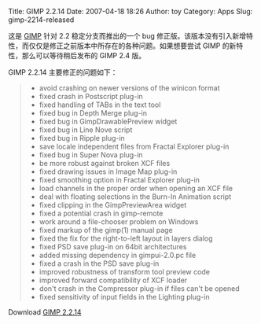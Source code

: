 Title: GIMP 2.2.14
Date: 2007-04-18 18:26
Author: toy
Category: Apps
Slug: gimp-2214-released

这是 [GIMP](http://www.gimp.org/) 针对 2.2 稳定分支而推出的一个 bug
修正版。该版本没有引入新增特性，而仅仅是修正之前版本中所存在的各种问题。如果想要尝试
GIMP 的新特性，那么可以等待稍后发布的 GIMP 2.4 版。

GIMP 2.2.14 主要修正的问题如下：

> - avoid crashing on newer versions of the winicon format  
>  - fixed crash in Postscript plug-in  
>  - fixed handling of TABs in the text tool  
>  - fixed bug in Depth Merge plug-in  
>  - fixed bug in GimpDrawablePreview widget  
>  - fixed bug in Line Nove script  
>  - fixed bug in Ripple plug-in  
>  - save locale independent files from Fractal Explorer plug-in  
>  - fixed bug in Super Nova plug-in  
>  - be more robust against broken XCF files  
>  - fixed drawing issues in Image Map plug-in  
>  - fixed smoothing option in Fractal Explorer plug-in  
>  - load channels in the proper order when opening an XCF file  
>  - deal with floating selections in the Burn-In Animation script  
>  - fixed clipping in the GimpPreviewArea widget  
>  - fixed a potential crash in gimp-remote  
>  - work around a file-chooser problem on Windows  
>  - fixed markup of the gimp(1) manual page  
>  - fixed the fix for the right-to-left layout in layers dialog  
>  - fixed PSD save plug-in on 64bit architectures  
>  - added missing dependency in gimpui-2.0.pc file  
>  - fixed a crash in the PSD save plug-in  
>  - improved robustness of transform tool preview code  
>  - improved forward compatibility of XCF loader  
>  - don't crash in the Compressor plug-in if files can't be opened  
>  - fixed sensitivity of input fields in the Lighting plug-in

Download [GIMP 2.2.14](ftp://ftp.gimp.org/pub/gimp/v2.2/)

